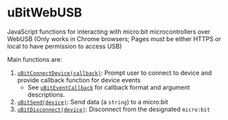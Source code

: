 
# uBitWebUSB

JavaScript functions for interacting with micro:bit microcontrollers over WebUSB
(Only works in Chrome browsers;  Pages must be either HTTPS or local to have permission to access USB)

Main functions are: 

1. [`uBitConnectDevice(callback)`](./global.html#uBitConnectDevice):  Prompt user to connect to device and provide callback function for device events
   * See [`uBitEventCallback`](./global.html#uBitEventCallback) for callback format and argument descriptions.
2. [`uBitSend(device)`](./global.html#uBitSend): Send data (a `string`) to a micro:bit
3. [`uBitDisconnect(device)`](./global.html#uBitDisconnect): Disconnect from the designated `micro:bit`
